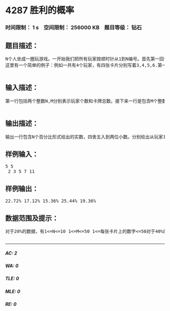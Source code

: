 # 4287 胜利的概率   
### 时间限制： 1 s&nbsp;&nbsp;&nbsp;&nbsp;空间限制： 256000 KB&nbsp;&nbsp;&nbsp;&nbsp;题目等级： 钻石  
## 题目描述：  

<pre>
N个人坐成一圈玩游戏。一开始我们把所有玩家按顺时针从1到N编号。首先第一回合是玩家1作为庄家。每个回合庄家都会随机（即按相等的概率）从卡牌堆里选择一张卡片，假设卡片上的数字为X，则庄家首先把卡片上的数字向所有玩家展示，然后按顺时针从庄家位置数第X个人将被处决即退出游戏。然后卡片将会被放回卡牌堆里并重新洗牌。被处决的人按顺时针的下一个人将会作为下一轮的庄家。那么经过N-1轮后最后只会剩下一个人，即为本次游戏的胜者。现在你预先知道了总共有M张卡片，也知道每张卡片上的数字。现在你需要确定每个玩家胜出的概率。  
这里有一个简单的例子：例如一共有4个玩家，有四张卡片分别写着3,4,5,6.第一回合，庄家是玩家1，假设他选择了一张写着数字5的卡片。那么按顺时针数1,2,3,4,1，最后玩家1被踢出游戏。第二回合，庄家就是玩家1的下一个人，即玩家2.假设玩家2这次选择了一张数字6，那么2,3,4,2,3,4，玩家4被踢出游戏。第三回合，玩家2再一次成为庄家。如果这一次玩家2再次选了6，则玩家3被踢出游戏，最后的胜者就是玩家2.  

</pre>
  
  
## 输入描述：  

<pre>
第一行包括两个整数N,M分别表示玩家个数和卡牌总数。接下来一行是包含M个整数，分别给出每张卡片上写的数字。  

</pre>
  
  
## 输出描述：  

<pre>
输出一行包含N个百分比形式给出的实数，四舍五入到两位小数。分别给出从玩家1到玩家N的胜出概率，每个概率之间用空格隔开。
</pre>
  
  
## 样例输入：  

<pre>
5 5  
 2 3 5 7 11
</pre>
  
  
## 样例输出：  

<pre>
22.72% 17.12% 15.36% 25.44% 19.36%
</pre>
  
  
## 数据范围及提示：  

<pre>
对于20%的数据，有1<=N<=10 1<=M<=50 1<=每张卡片上的数字<=50对于40%的数据，有1<=N<=30 1<=M<=50 1<=每张卡片上的数字<=50对于100%的数据，有1<=N<=50 1<=M<=50 1<=每张卡片上的数字<=50  

</pre>
  
  
***  

##### AC: 2  
##### WA: 0  
##### TLE: 0  
##### MLE: 0  
##### RE: 0  
